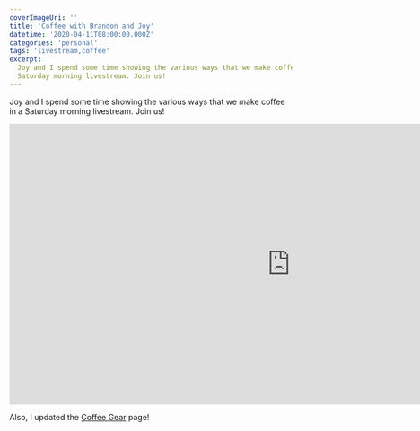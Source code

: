 ```yaml
---
coverImageUri: ''
title: 'Coffee with Brandon and Joy'
datetime: '2020-04-11T08:00:00.000Z'
categories: 'personal'
tags: 'livestream,coffee'
excerpt:
  Joy and I spend some time showing the various ways that we make coffee in a
  Saturday morning livestream. Join us!
---
```


Joy and I spend some time showing the various ways that we make coffee in a
Saturday morning livestream. Join us!

<iframe width="1000" height="500" src="https://www.youtube-nocookie.com/embed/VkMAvUIhHsQ" frameborder="0" allow="accelerometer; autoplay; encrypted-media; gyroscope; picture-in-picture" allowfullscreen></iframe>

Also, I updated the [Coffee Gear](/gear/coffee) page!
